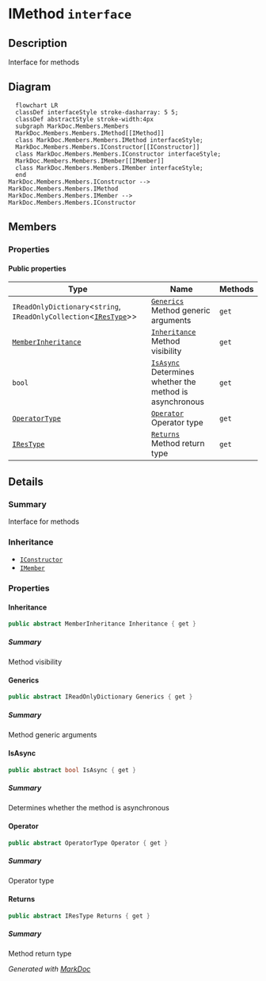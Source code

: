 # IMethod `interface`

## Description
Interface for methods

## Diagram
```mermaid
  flowchart LR
  classDef interfaceStyle stroke-dasharray: 5 5;
  classDef abstractStyle stroke-width:4px
  subgraph MarkDoc.Members.Members
  MarkDoc.Members.Members.IMethod[[IMethod]]
  class MarkDoc.Members.Members.IMethod interfaceStyle;
  MarkDoc.Members.Members.IConstructor[[IConstructor]]
  class MarkDoc.Members.Members.IConstructor interfaceStyle;
  MarkDoc.Members.Members.IMember[[IMember]]
  class MarkDoc.Members.Members.IMember interfaceStyle;
  end
MarkDoc.Members.Members.IConstructor --> MarkDoc.Members.Members.IMethod
MarkDoc.Members.Members.IMember --> MarkDoc.Members.Members.IConstructor
```

## Members
### Properties
#### Public  properties
| Type | Name | Methods |
| --- | --- | --- |
| `IReadOnlyDictionary`&lt;`string`, `IReadOnlyCollection`&lt;[`IResType`](../resolvedtypes/IResType.md)&gt;&gt; | [`Generics`](markdoc/members/members/IMethod.md#generics)<br>Method generic arguments | `get` |
| [`MemberInheritance`](../enums/MemberInheritance.md) | [`Inheritance`](markdoc/members/members/IMethod.md#inheritance)<br>Method visibility | `get` |
| `bool` | [`IsAsync`](markdoc/members/members/IMethod.md#isasync)<br>Determines whether the method is asynchronous | `get` |
| [`OperatorType`](../enums/OperatorType.md) | [`Operator`](markdoc/members/members/IMethod.md#operator)<br>Operator type | `get` |
| [`IResType`](../resolvedtypes/IResType.md) | [`Returns`](markdoc/members/members/IMethod.md#returns)<br>Method return type | `get` |

## Details
### Summary
Interface for methods

### Inheritance
 - [
`IConstructor`
](./IConstructor.md)
 - [
`IMember`
](./IMember.md)

### Properties
#### Inheritance
```csharp
public abstract MemberInheritance Inheritance { get }
```
##### Summary
Method visibility

#### Generics
```csharp
public abstract IReadOnlyDictionary Generics { get }
```
##### Summary
Method generic arguments

#### IsAsync
```csharp
public abstract bool IsAsync { get }
```
##### Summary
Determines whether the method is asynchronous

#### Operator
```csharp
public abstract OperatorType Operator { get }
```
##### Summary
Operator type

#### Returns
```csharp
public abstract IResType Returns { get }
```
##### Summary
Method return type

*Generated with* [*MarkDoc*](https://github.com/hailstorm75/MarkDoc.Core)
